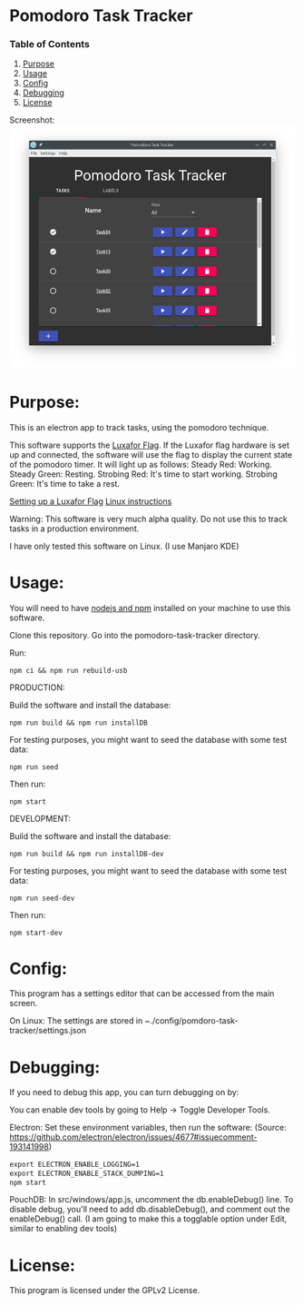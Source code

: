 Pomodoro Task Tracker
======================================

### Table of Contents
1. [Purpose](https://gitlab.com/jeremymreed/pomodoro-task-tracker#purpose)
2. [Usage](https://gitlab.com/jeremymreed/pomodoro-task-tracker#usage)
3. [Config](https://gitlab.com/jeremymreed/pomodoro-task-tracker#license)
4. [Debugging](https://gitlab.com/jeremymreed/pomodoro-task-tracker#debugging)
5. [License](https://gitlab.com/jeremymreed/pomodoro-task-tracker#license)

Screenshot:
[![pomdoro-task-tracker-screenshot](images/task-list-with-task-done.png "Completed Task")](https://gitlab.com/jeremymreed/pomodoro-task-tracker/-/blob/master/images/task-list-with-task-done.png)

# Purpose:
This is an electron app to track tasks, using the pomodoro technique.

This software supports the [Luxafor Flag](https://luxafor.com).  If the Luxafor flag hardware is set up and connected,
the software will use the flag to display the current state of the pomodoro timer.
It will light up as follows:
   Steady Red: Working.
   Steady Green: Resting.
   Strobing Red: It's time to start working.
   Strobing Green: It's time to take a rest.

[Setting up a Luxafor Flag](https://luxafor.helpscoutdocs.com/article/6-luxafor-flag-set-up-and-use)
[Linux instructions](https://github.com/jonathonball/fabufor)

Warning: This software is very much alpha quality.  Do not use this to track tasks in a production environment.

I have only tested this software on Linux.  (I use Manjaro KDE)

# Usage:

You will need to have [nodejs and npm](https://nodejs.org/en/) installed on your machine to use this software.

Clone this repository. Go into the pomodoro-task-tracker directory.

Run:
```
npm ci && npm run rebuild-usb
```

PRODUCTION:

Build the software and install the database:
```
npm run build && npm run installDB
```

For testing purposes, you might want to seed the database with some test data:
```
npm run seed
```

Then run:
```
npm start
```

DEVELOPMENT:

Build the software and install the database:
```
npm run build && npm run installDB-dev
```

For testing purposes, you might want to seed the database with some test data:
```
npm run seed-dev
```

Then run:
```
npm start-dev
```

# Config:

This program has a settings editor that can be accessed from the main screen.

On Linux:  The settings are stored in ~./config/pomdoro-task-tracker/settings.json

# Debugging:

If you need to debug this app, you can turn debugging on by:

You can enable dev tools by going to Help -> Toggle Developer Tools.

Electron:
Set these environment variables, then run the software: (Source: https://github.com/electron/electron/issues/4677#issuecomment-193141998)
```
export ELECTRON_ENABLE_LOGGING=1
export ELECTRON_ENABLE_STACK_DUMPING=1
npm start
```

PouchDB:
In src/windows/app.js, uncomment the db.enableDebug() line.
To disable debug, you'll need to add db.disableDebug(), and comment out the enableDebug() call.
(I am going to make this a togglable option under Edit, similar to enabling dev tools)

# License:
This program is licensed under the GPLv2 License.
